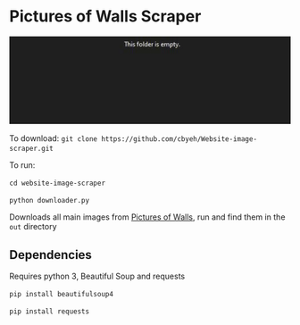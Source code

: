 # Pictures of Walls Scraper

![](example.gif)

To download: `git clone https://github.com/cbyeh/Website-image-scraper.git`

To run:

`cd website-image-scraper`

`python downloader.py`

Downloads all main images from [Pictures of Walls](http:picturesofwalls.com), run and find them in the `out` directory

## Dependencies

Requires python 3, Beautiful Soup and requests

`pip install beautifulsoup4`

`pip install requests`
